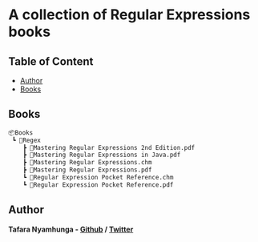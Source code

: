 # A collection of Regular Expressions books

## Table of Content

* [Author](#author)
* [Books](#books)

## Books

```bash
📦Books
 ┗ 📂Regex
    ┣ 📜Mastering Regular Expressions 2nd Edition.pdf
    ┣ 📜Mastering Regular Expressions in Java.pdf
    ┣ 📜Mastering Regular Expressions.chm
    ┣ 📜Mastering Regular Expressions.pdf
    ┗ 📜Regular Expression Pocket Reference.chm
    ┗ 📜Regular Expression Pocket Reference.pdf
```

## Author

**Tafara Nyamhunga  - [Github](https://github.com/tafara-n) / [Twitter](https://twitter.com/tafaranyamhunga)**
